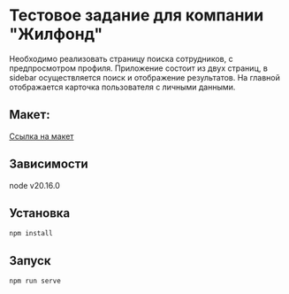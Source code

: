 # Тестовое задание для компании "Жилфонд"

Необходимо реализовать страницу поиска сотрудников, с предпросмотром профиля.
Приложение состоит из двух страниц, в sidebar осуществляется поиск и отображение результатов.
На главной отображается карточка пользователя с личными данными.

## Макет:
[Ссылка на макет](https://www.figma.com/file/31ULlO77yDmnFAf6ZmtFaI/%D0%A2%D0%B5%D1%81%D1%82%D0%BE%D0%B2%D0%BE%D0%B5-%D0%B7%D0%B0%D0%B4%D0%B0%D0%BD%D0%B8%D0%B5-%D0%BA%D0%BE%D0%BC%D0%BF%D0%B0%D0%BD%D0%B8%D0%B8-%22%D0%96%D0%B8%D0%BB%D1%84%D0%BE%D0%BD%D0%B4%22?type=design&node-id=0-1&mode=design)

## Зависимости
node v20.16.0

## Установка

```
npm install
```

## Запуск

```
npm run serve
```